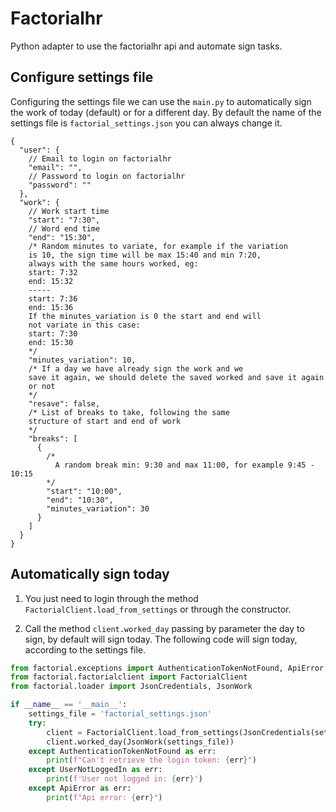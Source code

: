 # Factorialhr
Python adapter to use the factorialhr api and automate
sign tasks.

## Configure settings file
Configuring the settings file we can use the `main.py`
to automatically sign the work of today (default) 
or for a different day.
By default the name of the settings file is
`factorial_settings.json` you can always change it.
```json5
{
  "user": {
    // Email to login on factorialhr
    "email": "",
    // Password to login on factorialhr
    "password": ""
  },
  "work": {
    // Work start time
    "start": "7:30",
    // Word end time
    "end": "15:30",
    /* Random minutes to variate, for example if the variation
    is 10, the sign time will be max 15:40 and min 7:20,
    always with the same hours worked, eg:
    start: 7:32
    end: 15:32
    -----
    start: 7:36
    end: 15:36
    If the minutes_variation is 0 the start and end will
    not variate in this case:
    start: 7:30
    end: 15:30
    */
    "minutes_variation": 10,
    /* If a day we have already sign the work and we
    save it again, we should delete the saved worked and save it again
    or not
    */
    "resave": false,
    /* List of breaks to take, following the same
    structure of start and end of work
    */
    "breaks": [
      {
        /*
          A random break min: 9:30 and max 11:00, for example 9:45 - 10:15
        */
        "start": "10:00",
        "end": "10:30",
        "minutes_variation": 30
      }
    ]
  }
}
```

## Automatically sign today
1. You just need to login through the method
`FactorialClient.load_from_settings` or through the
constructor.

2. Call the method `client.worked_day` passing by
parameter the day to sign, by default will sign today. The
following code will sign today, according to the
settings file.

```python
from factorial.exceptions import AuthenticationTokenNotFound, ApiError, UserNotLoggedIn
from factorial.factorialclient import FactorialClient
from factorial.loader import JsonCredentials, JsonWork

if __name__ == '__main__':
    settings_file = 'factorial_settings.json'
    try:
        client = FactorialClient.load_from_settings(JsonCredentials(settings_file))
        client.worked_day(JsonWork(settings_file))
    except AuthenticationTokenNotFound as err:
        print(f"Can't retrieve the login token: {err}")
    except UserNotLoggedIn as err:
        print(f'User not logged in: {err}')
    except ApiError as err:
        print(f"Api error: {err}")

```
